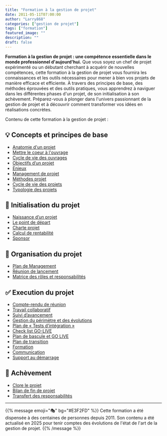 ```yaml
---
title: "Formation à la gestion de projet"
date: 2011-05-11T07:00:00
author: "Larry868"
categories: ["gestion de projet"]
tags: ["formation"]
featured_image: ""
description: ""
draft: false
---
```


**Formation à la gestion de projet : une compétence essentielle dans le monde professionnel d'aujourd'hui.** Que vous soyez un chef de projet expérimenté ou un débutant cherchant à acquérir de nouvelles compétences, cette formation à la gestion de projet vous fournira les connaissances et les outils nécessaires pour mener à bien vos projets de manière efficace et efficiente. À travers des principes de base, des méthodes éprouvées et des outils pratiques, vous apprendrez à naviguer dans les différentes phases d'un projet, de son initialisation à son achèvement. Préparez-vous à plonger dans l'univers passionnant de la gestion de projet et à découvrir comment transformer vos idées en réalisations concrètes.

Contenu de cette formation à la gestion de projet :

## :bulb: Concepts et principes de base

- [Anatomie d'un projet](principes-de-base/anatomie-projet)
- [Mettre le coeur à l'ouvrage](moa-vs-moe)
- [Cycle de vie des ouvrages](principes-de-base/cycle-de-vie-des-ouvrages)
- [Objectifs d’un projet](principes-de-base/objectifs-d-un-projet)
- [Enjeux](principes-de-base/enjeux)
- [Management de projet](principes-de-base/management-de-projet)
- [Méthodes projet](principes-de-base/methodes-projet)
- [Cycle de vie des projets](principes-de-base/cycle-de-vie-des-projets)
- [Typologie des projets](principes-de-base/typologie-des-projets)

## :rocket: Initialisation du projet 

- [Naissance d’un projet](initialisation-du-projet/naissance-d-un-projet)
- [Le point de départ](initialisation-du-projet/le-point-de-depart)
- [Charte projet](initialisation-du-projet/charte-projet)
- [Calcul de rentabilité](initialisation-du-projet/calcul-de-rentabilite)
- [Sponsor](initialisation-du-projet/sponsor)

## :triangular_ruler: Organisation du projet

- [Plan de Management](organisation-du-projet/plan-de-management)
- [Réunion de lancement](organisation-du-projet/reunion-de-lancement)
- [Matrice des rôles et responsabilités](organisation-du-projet/matrice-des-roles-et-responsabilites)

## :white_check_mark: Execution du projet

- [Compte-rendu de réunion](execution-du-projet/compte-rendu-de-reunion)
- [Travail collaboratif](execution-du-projet/travail-collaboratif)
- [Suivi d’avancement](execution-du-projet/suivi-d-avancement)
- [Gestion du périmètre et des évolutions](execution-du-projet/gestion-du-perimetre-et-des-evolutions)
- [Plan de « Tests d’intégration »](execution-du-projet/plan-de-tests-d-integration)
- [Check list GO-LIVE](execution-du-projet/check-list-go-live)
- [Plan de bascule et GO LIVE](execution-du-projet/plan-de-bascule-et-go-live)
- [Plan de transition](execution-du-projet/plan-de-transition)
- [Formation](execution-du-projet/formation)
- [Communication](execution-du-projet/communication)
- [Support au démarrage](execution-du-projet/support-au-demarrage)

## :checkered_flag: Achèvement

- [Clore le projet](achevement-du-projet/clore-le-projet)
- [Bilan de fin de projet](achevement-du-projet/bilan-de-fin-de-projet)
- [Transfert des responsabilités](achevement-du-projet/transfert-des-responsabilites)

---

{{% message emoji="🎭" bg="#E3F2FD" %}}
Cette formation a été dispensée à des centaines de personnes depuis 2011. Son contenu a été actualisé en 2025 pour tenir comptes des évolutions de l'état de l'art de la gestion de projet.
{{% /message %}}
